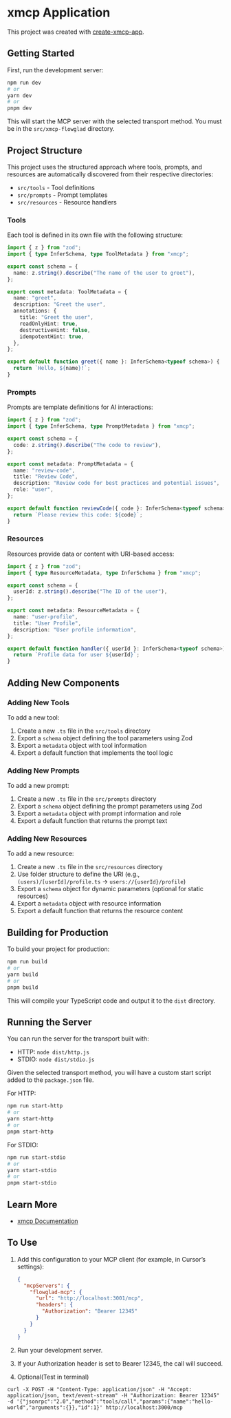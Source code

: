 # xmcp Application

This project was created with [create-xmcp-app](https://github.com/basementstudio/xmcp).

## Getting Started

First, run the development server:

```bash
npm run dev
# or
yarn dev
# or
pnpm dev
```

This will start the MCP server with the selected transport method. 
You must be in the `src/xmcp-flowglad` directory.

## Project Structure

This project uses the structured approach where tools, prompts, and resources are automatically discovered from their respective directories:

- `src/tools` - Tool definitions
- `src/prompts` - Prompt templates
- `src/resources` - Resource handlers

### Tools

Each tool is defined in its own file with the following structure:

```typescript
import { z } from "zod";
import { type InferSchema, type ToolMetadata } from "xmcp";

export const schema = {
  name: z.string().describe("The name of the user to greet"),
};

export const metadata: ToolMetadata = {
  name: "greet",
  description: "Greet the user",
  annotations: {
    title: "Greet the user",
    readOnlyHint: true,
    destructiveHint: false,
    idempotentHint: true,
  },
};

export default function greet({ name }: InferSchema<typeof schema>) {
  return `Hello, ${name}!`;
}
```

### Prompts

Prompts are template definitions for AI interactions:

```typescript
import { z } from "zod";
import { type InferSchema, type PromptMetadata } from "xmcp";

export const schema = {
  code: z.string().describe("The code to review"),
};

export const metadata: PromptMetadata = {
  name: "review-code",
  title: "Review Code",
  description: "Review code for best practices and potential issues",
  role: "user",
};

export default function reviewCode({ code }: InferSchema<typeof schema>) {
  return `Please review this code: ${code}`;
}
```

### Resources

Resources provide data or content with URI-based access:

```typescript
import { z } from "zod";
import { type ResourceMetadata, type InferSchema } from "xmcp";

export const schema = {
  userId: z.string().describe("The ID of the user"),
};

export const metadata: ResourceMetadata = {
  name: "user-profile",
  title: "User Profile",
  description: "User profile information",
};

export default function handler({ userId }: InferSchema<typeof schema>) {
  return `Profile data for user ${userId}`;
}
```

## Adding New Components

### Adding New Tools

To add a new tool:

1. Create a new `.ts` file in the `src/tools` directory
2. Export a `schema` object defining the tool parameters using Zod
3. Export a `metadata` object with tool information
4. Export a default function that implements the tool logic

### Adding New Prompts

To add a new prompt:

1. Create a new `.ts` file in the `src/prompts` directory
2. Export a `schema` object defining the prompt parameters using Zod
3. Export a `metadata` object with prompt information and role
4. Export a default function that returns the prompt text

### Adding New Resources

To add a new resource:

1. Create a new `.ts` file in the `src/resources` directory
2. Use folder structure to define the URI (e.g., `(users)/[userId]/profile.ts` → `users://{userId}/profile`)
3. Export a `schema` object for dynamic parameters (optional for static resources)
4. Export a `metadata` object with resource information
5. Export a default function that returns the resource content

## Building for Production

To build your project for production:

```bash
npm run build
# or
yarn build
# or
pnpm build
```

This will compile your TypeScript code and output it to the `dist` directory.

## Running the Server

You can run the server for the transport built with:

- HTTP: `node dist/http.js`
- STDIO: `node dist/stdio.js`

Given the selected transport method, you will have a custom start script added to the `package.json` file.

For HTTP:

```bash
npm run start-http
# or
yarn start-http
# or
pnpm start-http
```

For STDIO:

```bash
npm run start-stdio
# or
yarn start-stdio
# or
pnpm start-stdio
```

## Learn More

- [xmcp Documentation](https://xmcp.dev/docs)

## To Use

1. Add this configuration to your MCP client (for example, in Cursor’s settings):

   ```json
   {
     "mcpServers": {
       "flowglad-mcp": {
         "url": "http://localhost:3001/mcp",
         "headers": {
           "Authorization": "Bearer 12345"
         }
       }
     }
   }
   ```
2. Run your development server.
3. If your Authorization header is set to Bearer 12345, the call will succeed.
4. Optional(Test in terminal)
```
curl -X POST -H "Content-Type: application/json" -H "Accept: application/json, text/event-stream" -H "Authorization: Bearer 12345" -d '{"jsonrpc":"2.0","method":"tools/call","params":{"name":"hello-world","arguments":{}},"id":1}' http://localhost:3000/mcp
```
